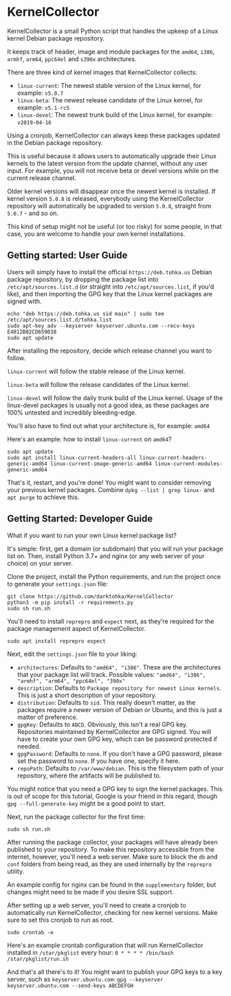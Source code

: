 # KernelCollector

KernelCollector is a small Python script that handles the upkeep of a Linux kernel Debian package repository.

It keeps track of header, image and module packages for the `amd64`, `i386`, `armhf`, `arm64`, `ppc64el` and `s390x` architectures.

There are three kind of kernel images that KernelCollector collects:
 * `linux-current`: The newest stable version of the Linux kernel, for example: `v5.0.7`
 * `linux-beta`: The newest release candidate of the Linux kernel, for example: `v5.1-rc5`
 * `linux-devel`: The newest trunk build of the Linux kernel, for example: `v2019-04-16`

Using a cronjob, KernelCollector can always keep these packages updated in the Debian package repository.

This is useful because it allows users to automatically upgrade their Linux kernels to the latest version from the update channel, without any user input. For example, you will not receive beta or devel versions while on the current release channel.

Older kernel versions will disappear once the newest kernel is installed. If kernel version `5.0.8` is released, everybody using the KernelCollector repository will automatically be upgraded to version `5.0.8`, straight from `5.0.7` - and so on.

This kind of setup might not be useful (or too risky) for some people, in that case, you are welcome to handle your own kernel installations.


## Getting started: User Guide


Users will simply have to install the official `https://deb.tohka.us` Debian package repository, by dropping the package list into `/etc/apt/sources.list.d` (or straight into `/etc/apt/sources.list`, if you'd like), and then importing the GPG key that the Linux kernel packages are signed with.

```
echo "deb https://deb.tohka.us sid main" | sudo tee /etc/apt/sources.list.d/tohka.list
sudo apt-key adv --keyserver keyserver.ubuntu.com --recv-keys E4012B02CD659038
sudo apt update
```

After installing the repository, decide which release channel you want to follow.

`linux-current` will follow the stable release of the Linux kernel.

`linux-beta` will follow the release candidates of the Linux kernel.

`linux-devel` will follow the daily trunk build of the Linux kernel. Usage of the linux-devel packages is usually not a good idea, as these packages are 100% untested and incredibly bleeding-edge.

You'll also have to find out what your architecture is, for example: `amd64`

Here's an example: how to install `linux-current` on `amd64`?

```
sudo apt update
sudo apt install linux-current-headers-all linux-current-headers-generic-amd64 linux-current-image-generic-amd64 linux-current-modules-generic-amd64
```

That's it, restart, and you're done! You might want to consider removing your previous kernel packages. Combine `dpkg --list | grep linux-` and `apt purge` to achieve this.


## Getting Started: Developer Guide


What if you want to run your own Linux kernel package list?

It's simple: first, get a domain (or subdomain) that you will run your package list on. Then, install Python 3.7+ and nginx (or any web server of your choice) on your server.

Clone the project, install the Python requirements, and run the project once to generate your `settings.json` file:

```
git clone https://github.com/darktohka/KernelCollector
python3 -m pip install -r requirements.py
sudo sh run.sh
```

You'll need to install `reprepro` and `expect` next, as they're required for the package management aspect of KernelCollector.

```
sudo apt install reprepro expect
```

Next, edit the `settings.json` file to your liking:

* `architectures`: Defaults to `"amd64", "i386"`. These are the architectures that your package list will track. Possible values: `"amd64", "i386", "armhf", "arm64", "ppc64el", "390x"`
* `description`: Defaults to `Package repository for newest Linux kernels`. This is just a short description of your repository.
* `distribution`: Defaults to `sid`. This really doesn't matter, as the packages require a newer version of Debian or Ubuntu, and this is just a matter of preference.
* `gpgKey`: Defaults to `ABCD`. Obviously, this isn't a real GPG key. Repositories maintained by KernelCollector are GPG signed. You will have to create your own GPG key, which can be password protected if needed.
* `gpgPassword`: Defaults to `none`. If you don't have a GPG password, please set the password to `none`. If you have one, specify it here.
* `repoPath`: Defaults to `/var/www/debian`. This is the filesystem path of your repository, where the artifacts will be published to.

You might notice that you need a GPG key to sign the kernel packages. This is out of scope for this tutorial, Google is your friend in this regard, though `gpg --full-generate-key` might be a good point to start.

Next, run the package collector for the first time:

```
sudo sh run.sh
```

After running the package collector, your packages will have already been published to your repository. To make this repository accessible from the internet, however, you'll need a web server. Make sure to block the `db` and `conf` folders from being read, as they are used internally by the `reprepro` utility.

An example config for nginx can be found in the `supplementary` folder, but changes might need to be made if you desire SSL support.

After setting up a web server, you'll need to create a cronjob to automatically run KernelCollector, checking for new kernel versions. Make sure to set this cronjob to run as root.

```
sudo crontab -e
```

Here's an example crontab configuration that will run KernelCollector installed in `/star/pkglist` every hour: `0 * * * * /bin/bash /star/pkglist/run.sh`

And that's all there's to it! You might want to publish your GPG keys to a key server, such as `keyserver.ubuntu.com`: `gpg --keyserver keyserver.ubuntu.com --send-keys ABCDEFGH`
